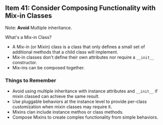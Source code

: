 ## Item 41: Consider Composing Functionality with Mix-in Classes

Note: **Avoid** Multiple inheritance.

What's a Mix-in Class?

* A Mix-in (or Mixin) class is a class that only defines a small set of additional methods that a child class will implement.
* Mix-in classes don't define their own attributes nor require a `__init__` constructor.
* Mix-ins can be composed together.

### Things to Remember

* Avoid using multiple inheritance with instance attributes and `__init__` if mixin classed can achieve the same result.
* Use pluggable behaviors at the instance level to provide per-class customization when mixin classes may require it.
* Mixins clan include instance methos or class methods.
* Compose Mixins to create complex functionality from simple behaviors.
